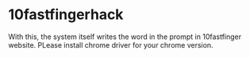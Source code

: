 # 10fastfingerhack

With this, the system itself writes the word in the prompt in 10fastfinger website.
PLease install chrome driver for your chrome version.
